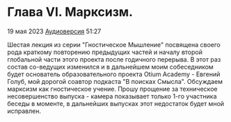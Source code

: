 # Глава VI. Марксизм.

19 мая 2023 [Аудиоверсия](https://e.pcloud.link/publink/show?code=XZk9JdZmxXAxaXuDqBdDb4X8G1khRDszvXX) 51:27

Шестая лекция из серии "Гностическое Мышление" посвящена своего рода краткому повторению предыдущих частей и началу второй глобальной части этого проекта после годичного перерыва.
В этот раз состав со-ведущих изменился и в дальнейшем моим собеседником будет основатель образовательного проекта Otium Academy - Евгений Голуб, мой дорогой соавтор подкаста "В поисках Смысла".
Обсуждаем марксизм как гностическое учение.
Прошу прощение за техническое несовершенство выпуска - камера показывает только 1-го участника беседы в моменте, в дальнейших выпусках этот недостаток будет мной исправлен.
